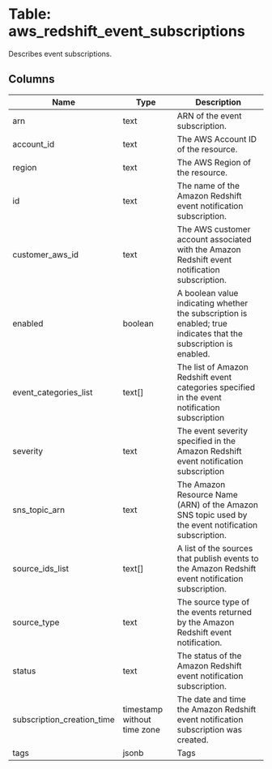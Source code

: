 
# Table: aws_redshift_event_subscriptions
Describes event subscriptions.
## Columns
| Name        | Type           | Description  |
| ------------- | ------------- | -----  |
|arn|text|ARN of the event subscription.|
|account_id|text|The AWS Account ID of the resource.|
|region|text|The AWS Region of the resource.|
|id|text|The name of the Amazon Redshift event notification subscription.|
|customer_aws_id|text|The AWS customer account associated with the Amazon Redshift event notification subscription.|
|enabled|boolean|A boolean value indicating whether the subscription is enabled; true indicates that the subscription is enabled.|
|event_categories_list|text[]|The list of Amazon Redshift event categories specified in the event notification subscription|
|severity|text|The event severity specified in the Amazon Redshift event notification subscription|
|sns_topic_arn|text|The Amazon Resource Name (ARN) of the Amazon SNS topic used by the event notification subscription.|
|source_ids_list|text[]|A list of the sources that publish events to the Amazon Redshift event notification subscription.|
|source_type|text|The source type of the events returned by the Amazon Redshift event notification.|
|status|text|The status of the Amazon Redshift event notification subscription.|
|subscription_creation_time|timestamp without time zone|The date and time the Amazon Redshift event notification subscription was created.|
|tags|jsonb|Tags|
